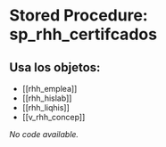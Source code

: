 # Stored Procedure: sp_rhh_certifcados

## Usa los objetos:
- [[rhh_emplea]]
- [[rhh_hislab]]
- [[rhh_liqhis]]
- [[v_rhh_concep]]

*No code available.*
